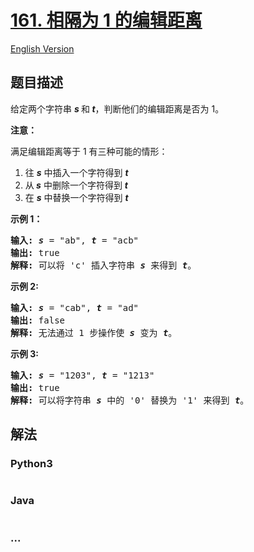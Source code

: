 # [161. 相隔为 1 的编辑距离](https://leetcode-cn.com/problems/one-edit-distance)

[English Version](https://cdn.jsdelivr.net/gh/doocs/leetcode@main/solution/0100-0199/0161.One%20Edit%20Distance/README_EN.md)

## 题目描述

<!-- 这里写题目描述 -->

<p>给定两个字符串&nbsp;<strong><em>s </em></strong>和<strong><em> t</em></strong>，判断他们的编辑距离是否为 1。</p>

<p><strong>注意：</strong></p>

<p>满足编辑距离等于 1 有三种可能的情形：</p>

<ol>
	<li>往 <em><strong>s</strong></em>&nbsp;中插入一个字符得到 <em><strong>t</strong></em></li>
	<li>从<em><strong> s</strong></em>&nbsp;中删除一个字符得到 <em><strong>t</strong></em></li>
	<li>在 <em><strong>s</strong></em>&nbsp;中替换一个字符得到 <em><strong>t</strong></em></li>
</ol>

<p><strong>示例 1：</strong></p>

<pre><strong>输入: </strong><strong><em>s</em></strong> = &quot;ab&quot;, <strong><em>t</em></strong> = &quot;acb&quot;
<strong>输出: </strong>true
<strong>解释: </strong>可以将 &#39;c&#39; 插入字符串 <strong><em>s</em></strong>&nbsp;来得到 <em><strong>t</strong></em>。
</pre>

<p><strong>示例 2:</strong></p>

<pre><strong>输入: </strong><strong><em>s</em></strong> = &quot;cab&quot;, <strong><em>t</em></strong> = &quot;ad&quot;
<strong>输出: </strong>false
<strong>解释: </strong>无法通过 1 步操作使 <em><strong>s</strong></em> 变为 <em><strong>t</strong></em>。</pre>

<p><strong>示例 3:</strong></p>

<pre><strong>输入: <em>s</em></strong> = &quot;1203&quot;, <strong><em>t</em></strong> = &quot;1213&quot;
<strong>输出: </strong>true
<strong>解释: </strong>可以将字符串 <strong><em>s</em></strong>&nbsp;中的 &#39;0&#39; 替换为 &#39;1&#39; 来得到 <em><strong>t</strong></em>。</pre>


## 解法

<!-- 这里可写通用的实现逻辑 -->

<!-- tabs:start -->

### **Python3**

<!-- 这里可写当前语言的特殊实现逻辑 -->

```python

```

### **Java**

<!-- 这里可写当前语言的特殊实现逻辑 -->

```java

```

### **...**

```

```

<!-- tabs:end -->

